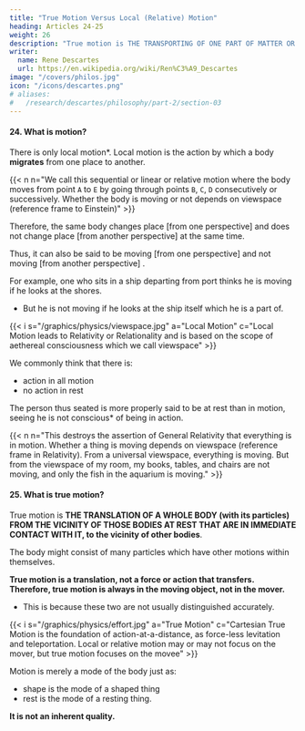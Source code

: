 ```yaml
---
title: "True Motion Versus Local (Relative) Motion"
heading: Articles 24-25
weight: 26
description: "True motion is THE TRANSPORTING OF ONE PART OF MATTER OR OF ONE BODY FROM THE VICINITY OF THOSE BODIES THAT ARE IN IMMEDIATE CONTACT WITH IT, OR WHICH WE REGARD AS AT REST, to the vicinity of other bodies"
writer:
  name: Rene Descartes
  url: https://en.wikipedia.org/wiki/Ren%C3%A9_Descartes
image: "/covers/philos.jpg"
icon: "/icons/descartes.png"
# aliases:
#   /research/descartes/philosophy/part-2/section-03
---
```



#### 24. What is motion?

There is only local motion*. Local motion is the action by which a body **migrates** from one place to another. 

{{< n n="We call this sequential or linear or relative motion where the body moves from point `A` to `E` by going through points `B`, `C`, `D` consecutively or successively. Whether the body is moving or not depends on viewspace (reference frame to Einstein)" >}}

<!-- n n="Descartes' classical locality is totally different from modern locality which is really Einstein locality. Classical Locality is a philosphical concept applied to Physics. It asserts that there is is no void -- things affect each other through an immaterial medium called the aether. Einstein Locality is a sophistical concept arising from Einstein's invention of a material spacetime that limits everything to the speed of light. We assert that the Bell Theorem totally debunks Einstein's Relativity which imposes Einstein's Locality (spacetime fabric) and Realism (hidden variables). The successful tests of General Relativity, much applauded by Physicists, are merely tests of equipment." >}} -->
 

Therefore, the same body changes place [from one perspective] and does not change place [from another perspective] at the same time.

Thus, it can also be said to be moving [from one perspective] and not moving [from another perspective] .

For example, one who sits in a ship departing from port thinks he is moving if he looks at the shores. 
- But he is not moving if he looks at the ship itself which he is a part of. 

{{< i s="/graphics/physics/viewspace.jpg" a="Local Motion" c="Local Motion leads to Relativity or Relationality and is based on the scope of aethereal consciousness which we call viewspace" >}}


We commonly think that there is:
- action in all motion
- no action in rest

The person thus seated is more properly said to be at rest than in motion, seeing he is not conscious* of being in action.

{{< n n="This destroys the assertion of General Relativity that everything is in motion. Whether a thing is moving depends on viewspace (reference frame in Relativity). From a universal viewspace, everything is moving. But from the viewspace of my room, my books, tables, and chairs are not moving, and only the fish in the aquarium is moving." >}}


<!-- But motion (viz., local, for I can conceive no other kind of motion, and therefore I do not think we ought to suppose there is any other in nature), in the ordinary sense of the term, is nothing more than  -->

<!-- Ordinary motion is the action by which a body passes from one place to another. 

The same thing may change but not to change place at the same time.

The same thing is at the same time moved and not moved. 

For example, a person seated in a vessel which is setting sail, thinks he is in motion if he look to the shore and consider it as fixed.

But he is not in motion if he regarded the ship itself, among the parts of which he preserves always the same situation. 

We are accustomed to suppose that:
- there is no motion without action
- in rest, there is the cessation of action


 But if, instead of occupying ourselves with that which has no foundation, unless in ordinary usage, we desire to know what ought to be understood by motion according to the truth of the thing, we may say, in order to give it a determinate nature, that it is  -->


#### 25. What is true motion?

True motion is **THE TRANSLATION OF A WHOLE BODY (with its particles) FROM THE VICINITY OF THOSE BODIES AT REST THAT ARE IN IMMEDIATE CONTACT WITH IT, to the vicinity of other bodies**.

The body might consist of many particles which have other motions within themselves. 

**True motion is a translation, not a force or action that transfers. Therefore, true motion is always in the moving object, not in the mover.**
- This is because these two are not usually distinguished accurately.

{{< i s="/graphics/physics/effort.jpg" a="True Motion" c="Cartesian True Motion is the foundation of action-at-a-distance, as force-less levitation and teleportation. Local or relative motion may or may not focus on the mover, but true motion focuses on the movee" >}}


Motion is merely a mode of the body just as:
- shape is the mode of a shaped thing
- rest is the mode of a resting thing.

**It is not an inherent quality.**


<!-- translation of one part of matter, or one body, from the vicinity of those bodies which immediately touch it and are considered as at rest, to the vicinity of others. Here by one body, or one part of matter, I mean everything that is transferred together; although this itself may consist of many parts, which have other motions within themselves. And I say it is a translation, not a force or action that transfers, to show that it is always in the moving object, not in the mover, because these two are not usually distinguished accurately enough; and it is merely its mode, not a subsisting thing, just as shape is the mode of a shaped thing, and rest is the mode of a resting thing. -->

<!-- 'A body as a part of matter' means all that is transferred together, although it is perhaps composed of several parts, which in themselves have other motions.

It is **the transporting and not the force or action which transports**.
- This is to emphasize that **motion is always in the movable thing, not in that which moves.**
- I emphasize this because we are not accustomed to distinguish these two things with sufficient accuracy.

It is a mode of the movable thing, and not a substance, just as shape is a property of the thing shaped, and repose is a property of that which is at rest.
 -->

